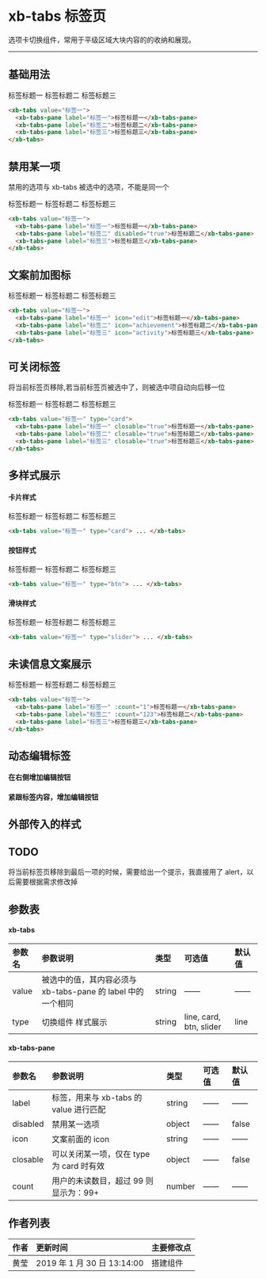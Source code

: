 # xb-tabs 标签页

选项卡切换组件，常用于平级区域大块内容的的收纳和展现。

---

## 基础用法

<div class="demo-button">
  <div>
    <xb-tabs value="标签一">
        <xb-tabs-pane label="标签一">标签标题一</xb-tabs-pane>
        <xb-tabs-pane label="标签二">标签标题二</xb-tabs-pane>
        <xb-tabs-pane label="标签三">标签标题三</xb-tabs-pane>
    </xb-tabs>
  </div>
</div>

```html
<xb-tabs value="标签一">
  <xb-tabs-pane label="标签一">标签标题一</xb-tabs-pane>
  <xb-tabs-pane label="标签二">标签标题二</xb-tabs-pane>
  <xb-tabs-pane label="标签三">标签标题三</xb-tabs-pane>
</xb-tabs>
```

## 禁用某一项

禁用的选项与 xb-tabs 被选中的选项，不能是同一个

<div class="demo-button">
  <div>
    <xb-tabs value="标签一">
        <xb-tabs-pane label="标签一">标签标题一</xb-tabs-pane>
        <xb-tabs-pane label="标签二" disabled="true">标签标题二</xb-tabs-pane>
        <xb-tabs-pane label="标签三">标签标题三</xb-tabs-pane>
    </xb-tabs>
  </div>
</div>

```html
<xb-tabs value="标签一">
  <xb-tabs-pane label="标签一">标签标题一</xb-tabs-pane>
  <xb-tabs-pane label="标签二" disabled="true">标签标题二</xb-tabs-pane>
  <xb-tabs-pane label="标签三">标签标题三</xb-tabs-pane>
</xb-tabs>
```

## 文案前加图标

<div class="demo-button">
  <div>
    <xb-tabs value="标签一">
        <xb-tabs-pane label="标签一" icon="edit">标签标题一</xb-tabs-pane>
        <xb-tabs-pane label="标签二" icon="achievement">标签标题二</xb-tabs-pane>
        <xb-tabs-pane label="标签三" icon="activity">标签标题三</xb-tabs-pane>
    </xb-tabs>
  </div>
</div>

```html
<xb-tabs value="标签一">
  <xb-tabs-pane label="标签一" icon="edit">标签标题一</xb-tabs-pane>
  <xb-tabs-pane label="标签二" icon="achievement">标签标题二</xb-tabs-pane>
  <xb-tabs-pane label="标签三" icon="activity">标签标题三</xb-tabs-pane>
</xb-tabs>
```

## 可关闭标签

将当前标签页移除,若当前标签页被选中了，则被选中项自动向后移一位

<div class="demo-button">
  <div>
    <xb-tabs value="标签一" type="card">
        <xb-tabs-pane label="标签一" closable="true">标签标题一</xb-tabs-pane>
        <xb-tabs-pane label="标签二" closable="true">标签标题二</xb-tabs-pane>
        <xb-tabs-pane label="标签三" closable="true">标签标题三</xb-tabs-pane>
    </xb-tabs>
  </div>
</div>

```html
<xb-tabs value="标签一" type="card">
  <xb-tabs-pane label="标签一" closable="true">标签标题一</xb-tabs-pane>
  <xb-tabs-pane label="标签二" closable="true">标签标题二</xb-tabs-pane>
  <xb-tabs-pane label="标签三" closable="true">标签标题三</xb-tabs-pane>
</xb-tabs>
```

## 多样式展示

#### 卡片样式

<div class="demo-button">
  <div>
    <xb-tabs value="标签一" type="card">
        <xb-tabs-pane label="标签一">标签标题一</xb-tabs-pane>
        <xb-tabs-pane label="标签二">标签标题二</xb-tabs-pane>
        <xb-tabs-pane label="标签三">标签标题三</xb-tabs-pane>
    </xb-tabs>
  </div>
</div>

```html
<xb-tabs value="标签一" type="card"> ... </xb-tabs>
```

#### 按钮样式

<div class="demo-button">
  <div>
  <xb-tabs value="标签一" type="btn">
        <xb-tabs-pane label="标签一">标签标题一</xb-tabs-pane>
        <xb-tabs-pane label="标签二">标签标题二</xb-tabs-pane>
        <xb-tabs-pane label="标签三">标签标题三</xb-tabs-pane>
    </xb-tabs>
  </div>
</div>

```html
<xb-tabs value="标签一" type="btn"> ... </xb-tabs>
```

#### 滑块样式

<div class="demo-button">
  <div>
  <xb-tabs value="标签一" type="slider">
        <xb-tabs-pane label="标签一">标签标题一</xb-tabs-pane>
        <xb-tabs-pane label="标签二">标签标题二</xb-tabs-pane>
        <xb-tabs-pane label="标签三">标签标题三</xb-tabs-pane>
    </xb-tabs>
  </div>
</div>

```html
<xb-tabs value="标签一" type="slider"> ... </xb-tabs>
```

## 未读信息文案展示

<div class="demo-button">
  <div>
    <xb-tabs value="标签一">
        <xb-tabs-pane label="标签一" :count="1">标签标题一</xb-tabs-pane>
        <xb-tabs-pane label="标签二" :count="123">标签标题二</xb-tabs-pane>
        <xb-tabs-pane label="标签三">标签标题三</xb-tabs-pane>
    </xb-tabs>
  </div>
</div>

```html
<xb-tabs value="标签一">
  <xb-tabs-pane label="标签一" :count="1">标签标题一</xb-tabs-pane>
  <xb-tabs-pane label="标签二" :count="123">标签标题二</xb-tabs-pane>
  <xb-tabs-pane label="标签三">标签标题三</xb-tabs-pane>
</xb-tabs>
```

## 动态编辑标签

#### 在右侧增加编辑按钮

#### 紧跟标签内容，增加编辑按钮

## 外部传入的样式

## TODO

将当前标签页移除到最后一项的时候，需要给出一个提示，我直接用了 alert，以后需要根据需求修改掉

## 参数表

#### xb-tabs

| 参数名 | 参数说明                                                    | 类型   | 可选值                  | 默认值 |
| :----- | :---------------------------------------------------------- | :----- | :---------------------- | :----- |
| value  | 被选中的值，其内容必须与 xb-tabs-pane 的 label 中的一个相同 | string | ——                      | ——     |
| type   | 切换组件 样式展示                                           | string | line, card, btn, slider | line   |

#### xb-tabs-pane

| 参数名   | 参数说明                                 | 类型   | 可选值 | 默认值 |
| :------- | :--------------------------------------- | :----- | :----- | :----- |
| label    | 标签，用来与 xb-tabs 的 value 进行匹配   | string | ——     | ——     |
| disabled | 禁用某一选项                             | object | ——     | false  |
| icon     | 文案前面的 icon                          | string | ——     | ——     |
| closable | 可以关闭某一项，仅在 type 为 card 时有效 | object | ——     | false  |
| count    | 用户的未读数目，超过 99 则显示为：99+    | number | ——     | ——     |

## 作者列表

| 作者 | 更新时间                    | 主要修改点 |
| :--- | :-------------------------- | :--------- |
| 黄莹 | 2019 年 1 月 30 日 13:14:00 | 搭建组件   |
